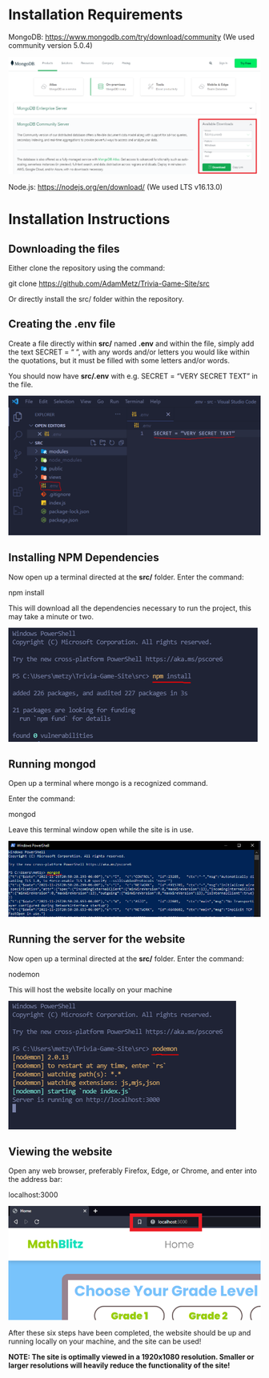 # Installation Requirements

MongoDB: https://www.mongodb.com/try/download/community
(We used community version 5.0.4)

![Image not found](https://github.com/AdamMetz/Trivia-Game-Site/blob/main/installation-document-images/mongodb.png?raw=true)

Node.js: https://nodejs.org/en/download/
(We used LTS v16.13.0)


# Installation Instructions

## Downloading the files
Either clone the repository using the command:


git clone https://github.com/AdamMetz/Trivia-Game-Site/src

Or directly install the src/ folder within the repository.







## Creating the .env file
Create a file directly within **src/** named **.env** and within the file, simply add the text SECRET = “ ”, with any words and/or letters you would like within the quotations, but it must be filled with some letters and/or words.

You should now have **src/.env** with e.g. SECRET = “VERY SECRET TEXT” in the file.

![Image not found](https://github.com/AdamMetz/Trivia-Game-Site/blob/main/installation-document-images/env.png?raw=true)

## Installing NPM Dependencies

Now open up a terminal directed at the **src/** folder. Enter the command:

npm install

This will download all the dependencies necessary to run the project, this may take a minute or two.

![Image not found](https://github.com/AdamMetz/Trivia-Game-Site/blob/main/installation-document-images/npm.png?raw=true)

## Running mongod

Open up a terminal where mongo is a recognized command.

Enter the command:

mongod

Leave this terminal window open while the site is in use.

![Image not found](https://github.com/AdamMetz/Trivia-Game-Site/blob/main/installation-document-images/mongod.png?raw=true)


## Running the server for the website

Now open up a terminal directed at the **src/** folder. Enter the command:

nodemon

This will host the website locally on your machine

![Image not found](https://github.com/AdamMetz/Trivia-Game-Site/blob/main/installation-document-images/nodemon.png?raw=true)

## Viewing the website

Open any web browser, preferably Firefox, Edge, or Chrome, and enter into the address bar:

localhost:3000

![Image not found](https://github.com/AdamMetz/Trivia-Game-Site/blob/main/installation-document-images/browser.png?raw=true)

After these six steps have been completed, the website should be up and running locally on your machine, and the site can be used!

**NOTE: The site is optimally viewed in a 1920x1080 resolution. Smaller or larger resolutions will heavily reduce the functionality of the site!**

